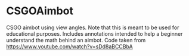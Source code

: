 # CSGOAimbot
CSGO aimbot using view angles. Note that this is meant to be used for educational purposes. Includes annotations intended to help a beginner understand the math behind an aimbot.
Code taken from https://www.youtube.com/watch?v=sDd8aBCCBbA
